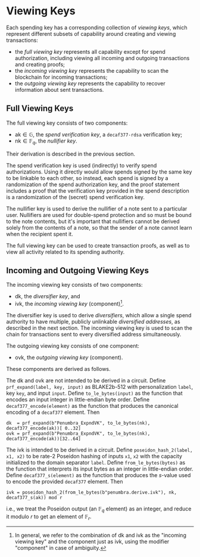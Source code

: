 # Viewing Keys

Each spending key has a corresponding collection of *viewing keys*, which
represent different subsets of capability around creating and viewing
transactions:

* the *full viewing key* represents all capability except for spend
  authorization, including viewing all incoming and outgoing transactions and
  creating proofs;
* the *incoming viewing key* represents the capability to scan the blockchain for incoming transactions;
* the *outgoing viewing key* represents the capability to recover information about sent transactions.

## Full Viewing Keys

The full viewing key consists of two components:

* $\mathsf{ak} \in \mathbb G$, the *spend verification key*, a `decaf377-rdsa` verification key;
* $\mathsf{nk} \in \mathbb F_q$, the *nullifier key*.

Their derivation is described in the previous section.

The spend verification key is used (indirectly) to verify spend authorizations.
Using it directly would allow spends signed by the same key to be linkable to
each other, so instead, each spend is signed by a randomization of the spend
authorization key, and the proof statement includes a proof that the
verification key provided in the spend description is a randomization of the
(secret) spend verification key.

The nullifier key is used to derive the nullifier of a note sent to a particular
user. Nullifiers are used for double-spend protection and so must be bound to
the note contents, but it's important that nullifiers cannot be derived solely
from the contents of a note, so that the sender of a note cannot learn when the
recipient spent it.

The full viewing key can be used to create transaction proofs, as well as to
view all activity related to its spending authority.

## Incoming and Outgoing Viewing Keys

The incoming viewing key consists of two components:

* $\mathsf {dk}$, the *diversifier key*, and
* $\mathsf {ivk}$, the *incoming viewing key* (component)[^1].

The diversifier key is used to derive *diversifiers*, which allow a single spend
authority to have multiple, publicly unlinkable *diversified addresses*, as
described in the next section.  The incoming viewing key is used to scan the
chain for transactions sent to every diversified address simultaneously.

The outgoing viewing key consists of one component:

* $\mathsf {ovk}$, the *outgoing viewing key* (component).

These components are derived as follows.

The $\mathsf {dk}$ and $\mathsf {ovk}$ are not intended to be derived in a
circuit.  Define `prf_expand(label, key, input)` as BLAKE2b-512 with
personalization `label`, key `key`, and input `input`.  Define
`to_le_bytes(input)` as the function that encodes an input integer in
little-endian byte order.  Define `decaf377_encode(element)` as the function
that produces the canonical encoding of a `decaf377` element. Then
```
dk  = prf_expand(b"Penumbra_ExpndVK", to_le_bytes(nk), decaf377_encode(ak))[ 0..32]
ovk = prf_expand(b"Penumbra_ExpndVK", to_le_bytes(nk), decaf377_encode(ak))[32..64]
```

The $\mathsf {ivk}$ is intended to be derived in a circuit.  Define
`poseidon_hash_2(label, x1, x2)` to be rate-2 Poseidon hashing of inputs `x1`,
`x2` with the capacity initialized to the domain separator `label`.  Define
`from_le_bytes(bytes)` as the function that interprets its input bytes as an
integer in little-endian order.  Define `decaf377_s(element)` as the function
that produces the $s$-value used to encode the provided `decaf377` element.
Then
```
ivk = poseidon_hash_2(from_le_bytes(b"penumbra.derive.ivk"), nk, decaf377_s(ak)) mod r
```
i.e., we treat the Poseidon output (an $\mathbb F_q$ element) as an integer, and
reduce it modulo $r$ to get an element of $\mathbb F_r$.

[^1]: In general, we refer to the combination of $\mathsf {dk}$ and $\mathsf
{ivk}$ as the "incoming viewing key" and the component just as $\mathsf {ivk}$,
using the modifier "component" in case of ambiguity.

